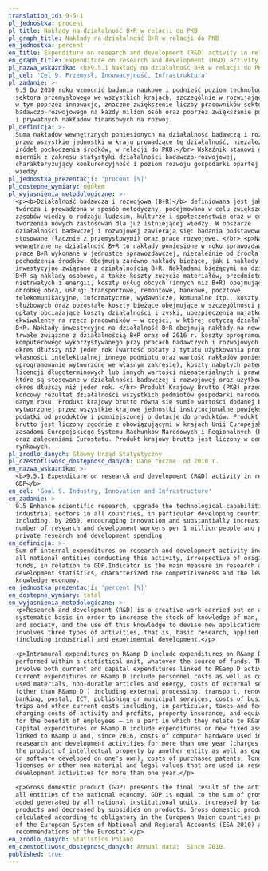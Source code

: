 ```yaml
---
translation_id: 9-5-1
pl_jednostka: procent
pl_title: Nakłady na działalność B+R w relacji do PKB
pl_graph_title: Nakłady na działalność B+R w relacji do PKB
en_jednostka: percent
en_title: Expenditure on research and development (R&D) activity in relation to GDP
en_graph_title: Expenditure on research and development (R&D) activity in relation to GDP
pl_nazwa_wskaznika: <b>9.5.1 Nakłady na działalność B+R w relacji do PKB</b>
pl_cel: 'Cel 9. Przemysł, Innowacyjność, Infrastruktura'
pl_zadanie: >-
  9.5 Do 2030 roku wzmocnić badania naukowe i podnieść poziom technologiczny
  sektora przemysłowego we wszystkich krajach, szczególnie w rozwijających się,
  w tym poprzez innowacje, znaczne zwiększenie liczby pracowników sektora
  badawczo-rozwojowego na każdy milion osób oraz poprzez zwiększanie publicznych
  i prywatnych nakładów finansowych na rozwój.
pl_definicja: >-
  Suma nakładów wewnętrznych poniesionych na działalność badawczą i rozwojową
  przez wszystkie jednostki w kraju prowadzące tę działalność, niezależnie od
  źródeł pochodzenia środków, w relacji do PKB.</br> Wskaźnik stanowi główny
  miernik z zakresu statystyki działalności badawczo-rozwojowej,
  charakteryzujący konkurencyjność i poziom rozwoju gospodarki opartej na
  wiedzy.
pl_jednostka_prezentacji: 'procent [%]'
pl_dostepne_wymiary: ogółem
pl_wyjasnienia_metodologiczne: >-
  <p><b>Działalność badawcza i rozwojowa (B+R)</b> definiowana jest jako praca
  twórcza i prowadzona w sposób metodyczny, podejmowana w celu zwiększenia
  zasobów wiedzy o rodzaju ludzkim, kulturze i społeczeństwie oraz w celu
  tworzenia nowych zastosowań dla już istniejącej wiedzy. W obszarze
  działalności badawczej i rozwojowej zawierają się: badania podstawowe,
  stosowane (łącznie z przemysłowymi) oraz prace rozwojowe. </br> <p>Nakłady
  wewnętrzne na działalność B+R to nakłady poniesione w roku sprawozdawczym na
  prace B+R wykonane w jednostce sprawozdawczej, niezależnie od źródła
  pochodzenia środków. Obejmują zarówno nakłady bieżące, jak i nakłady
  inwestycyjne związane z działalnością B+R. Nakładami bieżącymi na działalność
  B+R są nakłady osobowe, a także koszty zużycia materiałów, przedmiotów
  nietrwałych i energii, koszty usług obcych (innych niż B+R) obejmujące:
  obróbkę obcą, usługi transportowe, remontowe, bankowe, pocztowe,
  telekomunikacyjne, informatyczne, wydawnicze, komunalne itp., koszty podróży
  służbowych oraz pozostałe koszty bieżące obejmujące w szczególności podatki i
  opłaty obciążające koszty działalności i zyski, ubezpieczenia majątkowe i
  ekwiwalenty na rzecz pracowników – w części, w której dotyczą działalności
  B+R. Nakłady inwestycyjne na działalność B+R obejmują nakłady na nowe środki
  trwałe związane z działalnością B+R oraz od 2016 r. koszty oprogramowania
  komputerowego wykorzystywanego przy pracach badawczych i rozwojowych przez
  okres dłuższy niż jeden rok (wartość opłaty z tytułu użytkowania produktu
  własności intelektualnej innego podmiotu oraz wartość nakładów poniesionych na
  oprogramowanie wytworzone we własnym zakresie), koszty nabytych patentów,
  licencji długoterminowych lub innych wartości niematerialnych i prawnych,
  które są stosowane w działalności badawczej i rozwojowej oraz użytkowane przez
  okres dłuższy niż jeden rok. </br> Produkt Krajowy Brutto (PKB) przedstawia
  końcowy rezultat działalności wszystkich podmiotów gospodarki narodowej w
  danym roku. Produkt krajowy brutto równa się sumie wartości dodanej brutto
  wytworzonej przez wszystkie krajowe jednostki instytucjonalne powiększonej o
  podatki od produktów i pomniejszonej o dotacje do produktów. Produkt krajowy
  brutto jest liczony zgodnie z obowiązującymi w krajach Unii Europejskiej
  zasadami Europejskiego Systemu Rachunków Narodowych i Regionalnych (ESA 2010)
  oraz zaleceniami Eurostatu. Produkt krajowy brutto jest liczony w cenach
  rynkowych.
pl_zrodlo_danych: Główny Urząd Statystyczny
pl_czestotliwosc_dostępnosc_danych: Dane roczne  od 2010 r.
en_nazwa_wskaznika: >-
  <b>9.5.1 Expenditure on research and development (R&D) activity in relation to
  GDP</b>
en_cel: 'Goal 9. Industry, Innovation and Infrastructure'
en_zadanie: >-
  9.5 Enhance scientific research, upgrade the technological capabilities of
  industrial sectors in all countries, in particular developing countries,
  including, by 2030, encouraging innovation and substantially increasing the
  number of research and development workers per 1 million people and public and
  private research and development spending
en_definicja: >-
  Sum of internal expenditures on research and development activity incurred by
  all national entities conducting this activity, irrespective of origin of the
  funds, in relation to GDP.Indicator is the main measure in research and
  development statistics, characterized the competitiveness and the level of
  knowledge economy.
en_jednostka_prezentacji: 'percent [%]'
en_dostepne_wymiary: total
en_wyjasnienia_metodologiczne: >-
  <p>Research and development (R&D) is a creative work carried out on a
  systematic basis in order to increase the stock of knowledge of man, culture
  and society, and the use of this knowledge to devise new applications. It
  involves three types of activities, that is, basic research, applied research
  (including industrial) and experimental development.</p>

  <p>Intramural expenditures on R&amp D include expenditures on R&amp D
  performed within a statistical unit, whatever the source of funds. They
  involve both current and capital expenditures linked to R&amp D activities.
  Current expenditures on R&amp D include personnel costs as well as costs of
  used materials, non-durable articles and energy, costs of external services
  (other than R&amp D ) including external processing, transport, renovation,
  banking, postal, ICT, publishing or municipal services, costs of business
  trips and other current costs including, in particular, taxes and fees
  charging costs of activity and profits, property insurance, and equivalents
  for the benefit of employees – in a part in which they relate to R&amp D .
  Capital expenditures on R&amp D include expenditures on new fixed assets
  linked to R&amp D and, since 2016, costs of computer hardware used in
  reasearch and development activities for more than one year (charges for using
  the product of intellectual property by another entity as well as expenditures
  on software developed on one's own), costs of purchased patents, long-term
  licenses or other non-material and legal values that are used in research and
  development activities for more than one year.</p>

  <p>Gross domestic product (GDP) presents the final result of the activity of
  all entities of the national economy. GDP is equal to the sum of gross value
  added generated by all national institutional units, increased by taxes on
  products and decreased by subsidies on products. Gross domestic product is
  calculated according to obligatory in the European Union countries principles
  of the European System of National and Regional Accounts (ESA 2010) and
  recommendations of the Eurostat.</p>
en_zrodlo_danych: Statistics Poland
en_czestotliwosc_dostępnosc_danych: Annual data;  Since 2010.
published: true
---
```

